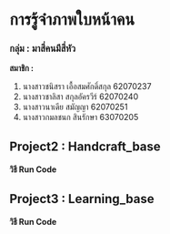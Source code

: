 # การรู้จำภาพใบหน้าคน

### กลุ่ม : มาสี่คนมีสี่หัว

**สมาชิก :** 
   1. นางสาวชนิสรา เอื้อสมศักดิ์สกุล 62070237
   2. นางสาวชาลิสา สกุลอัครวีร์ 62070240
   3. นางสาวนาเดีย สมัญญา 62070251
   4. นางสาวกมลชนก สินรักษา 63070205

## Project2 : Handcraft_base
#### วิธี Run Code





## Project3 : Learning_base
#### วิธี Run Code
